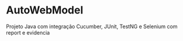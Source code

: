 # AutoWebModel
Projeto Java com integração Cucumber, JUnit, TestNG e Selenium com report e evidencia
